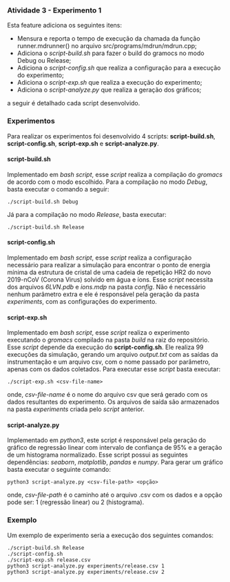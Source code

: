 ### Atividade 3 - Experimento 1

Esta feature adiciona os seguintes itens:

- Mensura e reporta o tempo de execução da chamada da função runner.mdrunner() no arquivo src/programs/mdrun/mdrun.cpp;
- Adiciona o *script-build.sh* para fazer o build do gramocs no modo Debug ou Release;
- Adiciona o *script-config.sh* que realiza a configuração para a execução do experimento;
- Adiciona o *script-exp.sh* que realiza a execução do experimento;
- Adiciona o *script-analyze.py* que realiza a geração dos gráficos;

a seguir é detalhado cada script desenvolvido.

### Experimentos

Para realizar os experimentos foi desenvolvido 4 scripts: **script-build.sh**, **script-config.sh**, **script-exp.sh** e **script-analyze.py**.

#### script-build.sh
Implementado em *bash script*, esse *script* realiza a compilação do *gromacs* de acordo com o modo escolhido. Para a compilação no modo *Debug*, basta executar o comando a seguir:

```
./script-build.sh Debug
```

Já para a compilação no modo *Release*, basta executar:

```
./script-build.sh Release
```

#### script-config.sh

Implementado em *bash script*, esse *script* realiza a configuração necessário para realizar a simulação para encontrar o ponto de energia mínima da estrutura de cristal de uma cadeia de repetição HR2 do novo 2019-nCoV (Corona Virus) solvido em água e íons. Esse *script* necessita dos arquivos *6LVN.pdb* e  *ions.mdp* na pasta *config*. Não é necessário nenhum parâmetro extra e ele é responsável pela geração da pasta *experiments*, com as configurações do experimento.

#### script-exp.sh

Implementado em *bash script*, esse *script* realiza o experimento executando o *gromacs* compilado na pasta *build* na raiz do repositório. Esse *script* depende da execução do **script-config.sh**. Ele realiza 99 execuções da simulação, gerando um arquivo *output.txt* com as saídas da instrumentação e um arquivo csv, com o nome passado por parâmetro, apenas com os dados coletados. Para executar esse *script* basta executar:

```
./script-exp.sh <csv-file-name>
```

onde, *csv-file-name* é o nome do arquivo csv que será gerado com os dados resultantes do experimento. Os arquivos de saída são armazenados na pasta *experiments* criada pelo *script* anterior.

#### script-analyze.py

Implementado em *python3*, este script é responsável pela geração do gráfico de regressão linear com intervalo de confiança de 95% e a geração de um histograma normalizado. Esse script possui as seguintes dependências:  *seaborn*, *matplotlib*, *pandas* e *numpy*. Para gerar um gráfico basta executar o seguinte comando:

```
python3 script-analyze.py <csv-file-path> <opção>
```

onde, *csv-file-path* é o caminho até o arquivo .csv com os dados e a opção pode ser: 1 (regressão linear) ou 2 (histograma).

### Exemplo

Um exemplo de experimento seria a execução dos seguintes comandos:

```
./script-build.sh Release
./script-config.sh
./script-exp.sh release.csv
python3 script-analyze.py experiments/release.csv 1
python3 script-analyze.py experiments/release.csv 2
```
